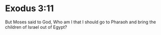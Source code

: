 # Exodus 3:11

But Moses said to God, Who am I that I should go to Pharaoh and bring the children of Israel out of Egypt?
